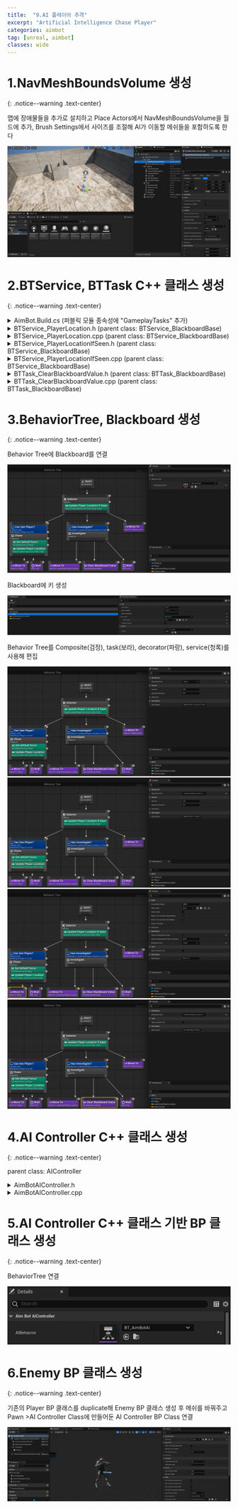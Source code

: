 ```yaml
---
title:  "9.AI 플레이어 추격"
excerpt: "Artificial Intelligence Chase Player"
categories: aimbot
tag: [unreal, aimbot]
classes: wide
---
```


# 1.NavMeshBoundsVolume 생성
{: .notice--warning .text-center}

맵에 장애물들을 추가로 설치하고 Place Actors에서 NavMeshBoundsVolume을 월드에 추가, Brush Settings에서 사이즈를 조절해 AI가 이동할 메쉬들을 포함하도록 한다

<img src="/img/unreal/aimbot/9_aiChase/navMesh.png"/>

# 2.BTService, BTTask C++ 클래스 생성
{: .notice--warning .text-center}

<details>
<summary>AimBot.Build.cs (퍼블릭 모듈 종속성에 "GameplayTasks" 추가)</summary>
<div markdown="1">

```cs
using UnrealBuildTool;

public class AimBot : ModuleRules
{
	public AimBot(ReadOnlyTargetRules Target) : base(Target)
	{
		PCHUsage = PCHUsageMode.UseExplicitOrSharedPCHs;
	
		PublicDependencyModuleNames.AddRange(new string[] { "Core", "CoreUObject", "Engine", "InputCore", "UMG", "GameplayTasks" });

		PrivateDependencyModuleNames.AddRange(new string[] {  });
	}
}
```

</div>
</details>

<details>
<summary>BTService_PlayerLocation.h (parent class: BTService_BlackboardBase)</summary>
<div markdown="1">

```cpp
#pragma once

#include "CoreMinimal.h"
#include "BehaviorTree/Services/BTService_BlackboardBase.h"
#include "BTService_PlayerLocation.generated.h"

UCLASS()
class AIMBOT_API UBTService_PlayerLocation : public UBTService_BlackboardBase
{
	GENERATED_BODY()

public:
	UBTService_PlayerLocation();

protected:
	virtual void TickNode(UBehaviorTreeComponent& OwnerComp, uint8* NodeMemory, float DeltaSeconds) override;
};
```

</div>
</details>

<details>
<summary>BTService_PlayerLocation.cpp (parent class: BTService_BlackboardBase)</summary>
<div markdown="1">

```cpp
#include "BTService_PlayerLocation.h"
#include "Kismet/GameplayStatics.h"
#include "GameFramework/Pawn.h"
#include "BehaviorTree/BlackboardComponent.h"

UBTService_PlayerLocation::UBTService_PlayerLocation()
{
    NodeName = "Update Player Location";
}

void UBTService_PlayerLocation::TickNode(UBehaviorTreeComponent& OwnerComp, uint8* NodeMemory, float DeltaSeconds)
{
    Super::TickNode(OwnerComp, NodeMemory, DeltaSeconds);

    APawn* PlayerPawn = UGameplayStatics::GetPlayerPawn(GetWorld(), 0);
    if (PlayerPawn == nullptr) return;

    OwnerComp.GetBlackboardComponent()->SetValueAsVector(GetSelectedBlackboardKey(), PlayerPawn->GetActorLocation());
}
```

</div>
</details>

<details>
<summary>BTService_PlayerLocationIfSeen.h (parent class: BTService_BlackboardBase)</summary>
<div markdown="1">

```cpp
#pragma once

#include "CoreMinimal.h"
#include "BehaviorTree/Services/BTService_BlackboardBase.h"
#include "BTService_PlayerLocationIfSeen.generated.h"

UCLASS()
class AIMBOT_API UBTService_PlayerLocationIfSeen : public UBTService_BlackboardBase
{
	GENERATED_BODY()

public:
	UBTService_PlayerLocationIfSeen();

protected:
	virtual void TickNode(UBehaviorTreeComponent& OwnerComp, uint8* NodeMemory, float DeltaSeconds) override;
};
```

</div>
</details>

<details>
<summary>BTService_PlayerLocationIfSeen.cpp (parent class: BTService_BlackboardBase)</summary>
<div markdown="1">

```cpp
#include "BTService_PlayerLocationIfSeen.h"
#include "Kismet/GameplayStatics.h"
#include "GameFramework/Pawn.h"
#include "AIController.h"
#include "BehaviorTree/BlackboardComponent.h"

UBTService_PlayerLocationIfSeen::UBTService_PlayerLocationIfSeen()
{
    NodeName = "Update Player Location If Seen";
}

void UBTService_PlayerLocationIfSeen::TickNode(UBehaviorTreeComponent& OwnerComp, uint8* NodeMemory, float DeltaSeconds)
{
    Super::TickNode(OwnerComp, NodeMemory, DeltaSeconds);

    APawn* PlayerPawn = UGameplayStatics::GetPlayerPawn(GetWorld(), 0);
    if (PlayerPawn == nullptr) return;

    if (OwnerComp.GetAIOwner() == nullptr) return;

    if (OwnerComp.GetAIOwner()->LineOfSightTo(PlayerPawn))
    {
        OwnerComp.GetBlackboardComponent()->SetValueAsObject(GetSelectedBlackboardKey(), PlayerPawn);
    }
    else
    {
        OwnerComp.GetBlackboardComponent()->ClearValue(GetSelectedBlackboardKey());
    }
}
```

</div>
</details>

<details>
<summary>BTTask_ClearBlackboardValue.h (parent class: BTTask_BlackboardBase)</summary>
<div markdown="1">

```cpp
#pragma once

#include "CoreMinimal.h"
#include "BehaviorTree/Tasks/BTTask_BlackboardBase.h"
#include "BTTask_ClearBlackboardValue.generated.h"

UCLASS()
class AIMBOT_API UBTTask_ClearBlackboardValue : public UBTTask_BlackboardBase
{
	GENERATED_BODY()

public:
	UBTTask_ClearBlackboardValue();

protected:
	virtual EBTNodeResult::Type ExecuteTask(UBehaviorTreeComponent& OwnerComp, uint8* NodeMemory) override;
};
```

</div>
</details>

<details>
<summary>BTTask_ClearBlackboardValue.cpp (parent class: BTTask_BlackboardBase)</summary>
<div markdown="1">

```cpp
#include "BTTask_ClearBlackboardValue.h"
#include "BehaviorTree/BlackboardComponent.h"

UBTTask_ClearBlackboardValue::UBTTask_ClearBlackboardValue()
{
    NodeName = "Clear Blackboard Value";
}

EBTNodeResult::Type UBTTask_ClearBlackboardValue::ExecuteTask(UBehaviorTreeComponent& OwnerComp, uint8* NodeMemory)
{
    Super::ExecuteTask(OwnerComp, NodeMemory);

    OwnerComp.GetBlackboardComponent()->ClearValue(GetSelectedBlackboardKey());
    
    return EBTNodeResult::Succeeded;
}
```

</div>
</details>

# 3.BehaviorTree, Blackboard 생성
{: .notice--warning .text-center}

Behavior Tree에 Blackboard를 연결

<img src="/img/unreal/aimbot/9_aiChase/BT.png"/>

Blackboard에 키 생성

<img src="/img/unreal/aimbot/9_aiChase/BBKey.png"/>

Behavior Tree를 Composite(검정), task(보라), decorator(파랑), service(청록)를 사용해 편집

<img src="/img/unreal/aimbot/9_aiChase/BTService1.png"/>

<img src="/img/unreal/aimbot/9_aiChase/BTService2.png"/>

<img src="/img/unreal/aimbot/9_aiChase/BTMoveTo.png"/>

<img src="/img/unreal/aimbot/9_aiChase/BTTask.png"/>

# 4.AI Controller C++ 클래스 생성
{: .notice--warning .text-center}

parent class: AIController

<details>
<summary>AimBotAIController.h</summary>
<div markdown="1">

```cpp
#pragma once

#include "CoreMinimal.h"
#include "AIController.h"
#include "AimBotAIController.generated.h"

UCLASS()
class AIMBOT_API AAimBotAIController : public AAIController
{
	GENERATED_BODY()
public:
	virtual void Tick( float DeltaSeconds ) override;

protected:
	virtual void BeginPlay() override;

private:
	UPROPERTY(EditAnywhere)
	class UBehaviorTree* AIBehavior;
};
```

</div>
</details>

<details>
<summary>AimBotAIController.cpp</summary>
<div markdown="1">

```cpp
#include "AimBotAIController.h"
#include "BehaviorTree/BlackboardComponent.h"

void AAimBotAIController::BeginPlay()
{
    Super::BeginPlay();

    if (AIBehavior != nullptr)
    {
        RunBehaviorTree(AIBehavior);

        GetBlackboardComponent()->SetValueAsVector(TEXT("StartLocation"), GetPawn()->GetActorLocation());
    }
}

void AAimBotAIController::Tick(float DeltaSeconds)
{
    Super::Tick(DeltaSeconds);
}
```

</div>
</details>

# 5.AI Controller C++ 클래스 기반 BP 클래스 생성
{: .notice--warning .text-center}

BehaviorTree 연결

<img src="/img/unreal/aimbot/9_aiChase/BPAIController.png"/>

# 6.Enemy BP 클래스 생성
{: .notice--warning .text-center}

기존의 Player BP 클래스를 duplicate해 Enemy BP 클래스 생성 후 메쉬를 바꿔주고 Pawn >AI Controller Class에 만들어둔 AI Controller BP Class 연결

<img src="/img/unreal/aimbot/9_aiChase/BPAimBotAI.png"/>